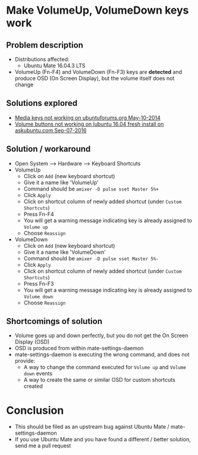 # Make VolumeUp, VolumeDown keys work
## Problem description
- Distributions affected:
    - Ubuntu Mate 16.04.3 LTS
- VolumeUp (Fn-F4) and VolumeDown (Fn-F3) keys are **detected** and produce OSD (On Screen Display), but the volume itself does not change
## Solutions explored
- [Media keys not working on ubuntuforums.org May-10-2014](https://ubuntuforums.org/showthread.php?t=2217890&s=f89de759d920dd5c2639d51e03a3131f&p=13019361#post13019361)
- [Volume buttons not working on lubuntu 16.04 fresh install on askubuntu.com Sep-07-2016](https://askubuntu.com/a/922795)

## Solution / workaround
- Open System --> Hardware --> Keyboard Shortcuts
- VolumeUp
    - Click on ```Add``` (new keyboard shortcut)
    - Give it a name like 'VolumeUp'
    - Command should be ```amixer -D pulse sset Master 5%+```
    - Click ```Apply```
    - Click on shortcut column of newly added shortcut (under ```Custom Shortcuts```)
    - Press Fn-F4
    - You will get a warning message indicating key is already assigned to ```Volume up```
    - Choose ```Reassign```
- VolumeDown
    - Click on ```Add``` (new keyboard shortcut)
    - Give it a name like 'VolumeDown'
    - Command should be ```amixer -D pulse sset Master 5%-```
    - Click ```Apply```
    - Click on shortcut column of newly added shortcut (under ```Custom Shortcuts```)
    - Press Fn-F3
    - You will get a warning message indicating key is already assigned to ```Volume down```
    - Choose ```Reassign```

## Shortcomings of solution
- Volume goes up and down perfectly, but you do not get the On Screen Display (OSD)
- OSD is produced from within mate-settings-daemon
- mate-settings-daemon is executing the wrong command, and does not provide:
    - A way to change the command executed for ```Volume up``` and ```Volume down``` events
    - A way to create the same or similar OSD for custom shortcuts created

# Conclusion
- This should be filed as an upstream bug against Ubuntu Mate / mate-settings-daemon
- If you use Ubuntu Mate and you have found a different / better solution, send me a pull request
